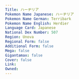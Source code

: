 ```yaml
---
﻿Title: ハーヂリア
Pokemon Name Japanese: ハーヂリア
Pokemon Name German: Terribark
Pokemon Name English: Herdier
Language Card: Japanese
National Dex Number: 507
Region: Unova
Regional Form: false
Additional Form: false
Mega: false
Gigantamax: false
Cover: false
Link: 
Owned: 
---
```

